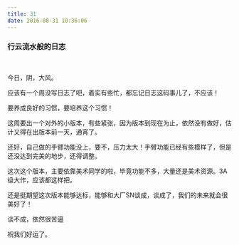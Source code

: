 ```yaml
---
title: 31
date: 2016-08-31 10:36:06
---
```

### 行云流水般的日志

<br>

今日，阴，大风。

应该有一个周没写日志了吧，着实有些忙，都忘记日志这码事儿了，不应该！

要养成良好的习惯，要培养这个习惯！

这周要出一个对外的小版本，有些紧张，因为版本到现在为止，依然没有做好，估计又得在出版本前一天，通宵了。

还好，自己做的手臂功能没上，要不，压力太大！手臂功能已经有些模样了，但是还没达到完美的地步，还得调整。

这次这个版本，主要依靠美术同学的啦，毕竟功能不多，大量还是美术资源。3A级大作，应该都这样把。

还是挺期望这次版本能够达标，能够和大厂SN谈成，谈成了，我们的未来就会很美好了！

谈不成，依然很苦逼

祝我们好运了。
